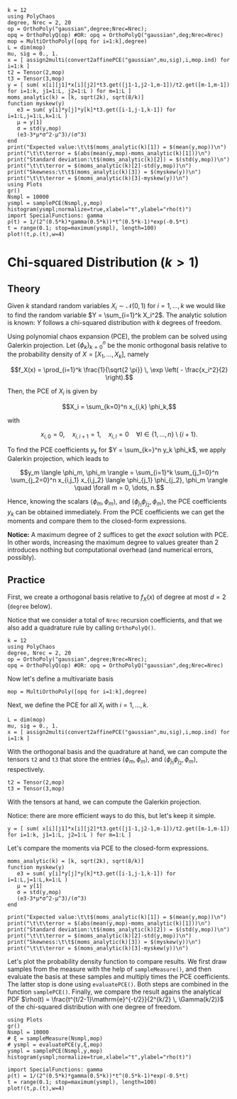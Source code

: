 ```@setup mysetup
k = 12
using PolyChaos
degree, Nrec = 2, 20
op = OrthoPoly("gaussian",degree;Nrec=Nrec);
opq = OrthoPolyQ(op) #OR: opq = OrthoPolyQ("gaussian",deg;Nrec=Nrec)
mop = MultiOrthoPoly([opq for i=1:k],degree)
L = dim(mop)
mu, sig = 0., 1.
x = [ assign2multi(convert2affinePCE("gaussian",mu,sig),i,mop.ind) for i=1:k ]
t2 = Tensor(2,mop)
t3 = Tensor(3,mop)
y = [ sum( x[i][j1]*x[i][j2]*t3.get([j1-1,j2-1,m-1])/t2.get([m-1,m-1])  for i=1:k, j1=1:L, j2=1:L ) for m=1:L ]
moms_analytic(k) = [k, sqrt(2k), sqrt(8/k)]
function myskew(y)
   e3 = sum( y[i]*y[j]*y[k]*t3.get([i-1,j-1,k-1]) for i=1:L,j=1:L,k=1:L )
   μ = y[1]
   σ = std(y,mop)
   (e3-3*μ*σ^2-μ^3)/(σ^3)
end
print("Expected value:\t\t$(moms_analytic(k)[1]) = $(mean(y,mop))\n")
print("\t\t\terror = $(abs(mean(y,mop)-moms_analytic(k)[1]))\n")
print("Standard deviation:\t$(moms_analytic(k)[2]) = $(std(y,mop))\n")
print("\t\t\terror = $(moms_analytic(k)[2]-std(y,mop))\n")
print("Skewness:\t\t$(moms_analytic(k)[3]) = $(myskew(y))\n")
print("\t\t\terror = $(moms_analytic(k)[3]-myskew(y))\n")
using Plots
gr()
Nsmpl = 10000
ysmpl = samplePCE(Nsmpl,y,mop)
histogram(ysmpl;normalize=true,xlabel="t",ylabel="rho(t)")
import SpecialFunctions: gamma
ρ(t) = 1/(2^(0.5*k)*gamma(0.5*k))*t^(0.5*k-1)*exp(-0.5*t)
t = range(0.1; stop=maximum(ysmpl), length=100)
plot!(t,ρ.(t),w=4)
```

# Chi-squared Distribution ($k>1$)


## Theory
Given $k$ standard random variables $X_i \sim \mathcal{N}(0,1)$ for $i=1,\dots,k$ we would like to find the random variable $Y = \sum_{i=1}^k X_i^2$.
The analytic solution is known: $Y$ follows a chi-squared distribution with $k$ degrees of freedom.

Using polynomial chaos expansion (PCE), the problem can be solved using Galerkin projection.
Let $\{\phi_k \}_{k=0}^{n}$ be the monic orthogonal basis relative to the probability density of $X = [X_1, \dots, X_k]$, namely
```math
f_X(x) =  \prod_{i=1}^k \frac{1}{\sqrt{2 \pi}} \, \exp \left( - \frac{x_i^2}{2} \right).
```
Then, the PCE of $X_i$ is given by
```math
X_i = \sum_{k=0}^n x_{i,k} \phi_k,
```
with
```math
x_{i,0} = 0, \quad x_{i,i+1} = 1, \quad x_{i,l} = 0 \quad \forall l \in \{1,\dots,n\} \setminus \{i+1\}.
```
To find the PCE coefficients $y_k$ for $Y = \sum_{k=}^n y_k \phi_k$, we apply Galerkin projection, which leads to
```math
y_m \langle \phi_m, \phi_m \rangle = \sum_{i=1}^k \sum_{j_1=0}^n \sum_{j_2=0}^n x_{i,j_1} x_{i,j_2} \langle \phi_{j_1} \phi_{j_2}, \phi_m \rangle \quad \forall m = 0, \dots, n.
```
Hence, knowing the scalars $\langle \phi_m, \phi_m \rangle$, and $\langle \phi_{j_1} \phi_{j_2}, \phi_m \rangle$, the PCE coefficients $y_k$ can be obtained immediately.
From the PCE coefficients we can get the moments and compare them to the closed-form expressions.

__Notice:__ A maximum degree of 2 suffices to get the *exact* solution with PCE.
In other words, increasing the maximum degree to values greater than 2 introduces nothing but computational overhead (and numerical errors, possibly).


## Practice
First, we create a orthogonal basis relative to $f_X(x)$ of degree at most $d=2$ (`degree` below).

Notice that we consider a total of `Nrec` recursion coefficients, and that we also add a quadrature rule by calling `OrthoPolyQ()`.


```@example mysetup
k = 12
using PolyChaos
degree, Nrec = 2, 20
op = OrthoPoly("gaussian",degree;Nrec=Nrec);
opq = OrthoPolyQ(op) #OR: opq = OrthoPolyQ("gaussian",deg;Nrec=Nrec)
```

Now let's define a multivariate basis


```@example mysetup
mop = MultiOrthoPoly([opq for i=1:k],degree)
```

Next, we define the PCE for all $X_i$ with $i = 1, \dots, k$.


```@example mysetup
L = dim(mop)
mu, sig = 0., 1.
x = [ assign2multi(convert2affinePCE("gaussian",mu,sig),i,mop.ind) for i=1:k ]
```

With the orthogonal basis and the quadrature at hand, we can compute the tensors `t2` and `t3` that store the entries $\langle \phi_m, \phi_m \rangle$, and $\langle \phi_{j_1} \phi_{j_2}, \phi_m \rangle$, respectively.


```@example mysetup
t2 = Tensor(2,mop)
t3 = Tensor(3,mop)
```

With the tensors at hand, we can compute the Galerkin projection.

Notice: there are more efficient ways to do this, but let's keep it simple.


```@example mysetup
y = [ sum( x[i][j1]*x[i][j2]*t3.get([j1-1,j2-1,m-1])/t2.get([m-1,m-1])  for i=1:k, j1=1:L, j2=1:L ) for m=1:L ]
```

Let's compare the moments via PCE to the closed-form expressions.


```@example mysetup
moms_analytic(k) = [k, sqrt(2k), sqrt(8/k)]
function myskew(y)
   e3 = sum( y[i]*y[j]*y[k]*t3.get([i-1,j-1,k-1]) for i=1:L,j=1:L,k=1:L )
   μ = y[1]
   σ = std(y,mop)
   (e3-3*μ*σ^2-μ^3)/(σ^3)
end

print("Expected value:\t\t$(moms_analytic(k)[1]) = $(mean(y,mop))\n")
print("\t\t\terror = $(abs(mean(y,mop)-moms_analytic(k)[1]))\n")
print("Standard deviation:\t$(moms_analytic(k)[2]) = $(std(y,mop))\n")
print("\t\t\terror = $(moms_analytic(k)[2]-std(y,mop))\n")
print("Skewness:\t\t$(moms_analytic(k)[3]) = $(myskew(y))\n")
print("\t\t\terror = $(moms_analytic(k)[3]-myskew(y))\n")

```

Let's plot the probability density function to compare results.
We first draw samples from the measure with the help of `sampleMeasure()`, and then evaluate the basis at these samples and multiply times the PCE coefficients.
The latter stop is done using `evaluatePCE()`.
Both steps are combined in the function `samplePCE()`.
Finally, we compare the result agains the analytical PDF $\rho(t) = \frac{t^{t/2-1}\mathrm{e}^{-t/2}}{2^{k/2} \, \Gamma(k/2)}$ of the chi-squared distribution with one degree of freedom.


```@example mysetup
using Plots
gr()
Nsmpl = 10000
# ξ = sampleMeasure(Nsmpl,mop)
# ysmpl = evaluatePCE(y,ξ,mop)
ysmpl = samplePCE(Nsmpl,y,mop)
histogram(ysmpl;normalize=true,xlabel="t",ylabel="rho(t)")

import SpecialFunctions: gamma
ρ(t) = 1/(2^(0.5*k)*gamma(0.5*k))*t^(0.5*k-1)*exp(-0.5*t)
t = range(0.1; stop=maximum(ysmpl), length=100)
plot!(t,ρ.(t),w=4)
```
